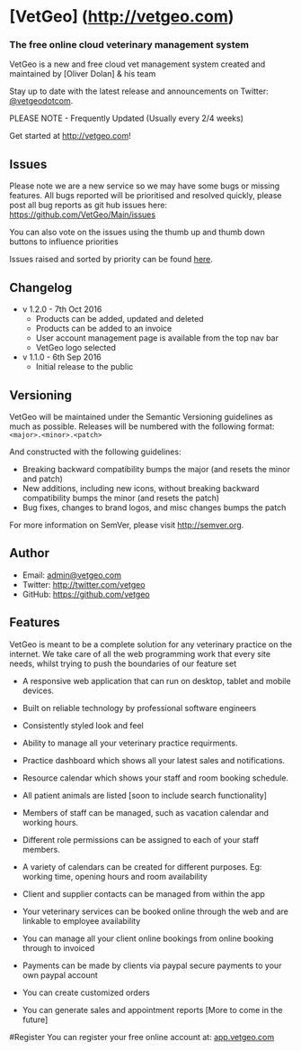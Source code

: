 # [VetGeo] (http://vetgeo.com)

### The free online cloud veterinary management system

VetGeo is a new and free cloud vet management system
created and maintained by [Oliver Dolan] & his team

Stay up to date with the latest release and announcements on Twitter:
[@vetgeodotcom](http://twitter.com/vetgeodotcom).

PLEASE NOTE - Frequently Updated (Usually every 2/4 weeks)

Get started at http://vetgeo.com!

## Issues
Please note we are a new service so we may have some bugs or missing features. All bugs reported will be prioritised and resolved quickly, please post all bug reports as git hub issues here:
https://github.com/VetGeo/Main/issues

You can also vote on the issues using the thumb up and thumb down buttons to influence priorities

Issues raised and sorted by priority can be found [here](https://github.com/VetGeo/Main/issues?q=is%3Aissue+is%3Aopen+sort%3Areactions-%2B1-desc).

## Changelog
- v 1.2.0 - 7th Oct 2016
    - Products can be added, updated and deleted
    - Products can be added to an invoice
    - User account management page is available from the top nav bar
    - VetGeo logo selected
- v 1.1.0 - 6th Sep 2016
    - Initial release to the public

## Versioning

VetGeo will be maintained under the Semantic Versioning guidelines as much as possible. Releases will be numbered
with the following format:
`<major>.<minor>.<patch>`

And constructed with the following guidelines:

* Breaking backward compatibility bumps the major (and resets the minor and patch)
* New additions, including new icons, without breaking backward compatibility bumps the minor (and resets the patch)
* Bug fixes, changes to brand logos, and misc changes bumps the patch

For more information on SemVer, please visit http://semver.org.

## Author
- Email: admin@vetgeo.com
- Twitter: http://twitter.com/vetgeo
- GitHub: https://github.com/vetgeo

Features
--------

VetGeo is meant to be a complete solution for any veterinary practice on the internet. We take care
of all the web programming work that every site needs, whilst trying to push the boundaries of our feature set

* A responsive web application that can run on desktop, tablet and mobile devices.

* Built on reliable technology by professional software engineers

* Consistently styled look and feel

* Ability to manage all your veterinary practice requirments.

* Practice dashboard which shows all your latest sales and notifications.

* Resource calendar which shows your staff and room booking schedule.

* All patient animals are listed [soon to include search functionality]

* Members of staff can be managed, such as vacation calendar and working hours.

* Different role permissions can be assigned to each of your staff members.

* A variety of calendars can be created for different purposes. Eg: working time, opening hours and room availability

* Client and supplier contacts can be managed from within the app

* Your veterinary services can be booked online through the web and are linkable to employee availability

* You can manage all your client online bookings from online booking through to invoiced

* Payments can be made by clients via paypal secure payments to your own paypal account 

* You can create customized orders

* You can generate sales and appointment reports [More to come in the future] 

#Register
You can register your free online account at:
[app.vetgeo.com](http://app.vetgeo.com/Web/CoreWeb/Register.aspx)
